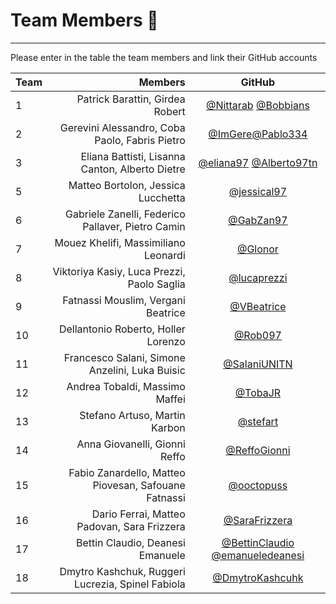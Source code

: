  # Team Members :rocket:

--------------------------------------------------------------------------------

Please enter in the table the team members and link their GitHub accounts

Team |                         Members                   | GitHub
:--- | ------------------------------:                   | :----:
1    | Patrick Barattin, Girdea Robert                   | [@Nittarab](https://github.com/Nittarab) [@Bobbians](https://github.com/Bobbians)
2    | Gerevini Alessandro, Coba Paolo, Fabris Pietro    | [@ImGere](https://github.com/ImGere)[@Pablo334](https://github.com/Pablo334)
3    | Eliana Battisti, Lisanna Canton, Alberto Dietre   | [@eliana97](https://github.com/eliana97) [@Alberto97tn](https://github.com/Alberto97tn)
5    | Matteo Bortolon, Jessica Lucchetta                | [@jessical97](https://github.com/jessical97)
6    | Gabriele Zanelli, Federico Pallaver, Pietro Camin | [@GabZan97](https://github.com/GabZan97)
7    | Mouez Khelifi, Massimiliano Leonardi              | [@Glonor](https://github.com/Glonor)
8    | Viktoriya Kasiy, Luca Prezzi, Paolo Saglia        | [@lucaprezzi](https://github.com/lucaprezzi)
9    | Fatnassi Mouslim, Vergani Beatrice | [@VBeatrice](https://github.com/VBeatrice)
10   | Dellantonio Roberto, Holler Lorenzo               | [@Rob097](https://github.com/Rob097)
11   | Francesco Salani, Simone Anzelini, Luka Buisic    | [@SalaniUNITN](https://github.com/SalaniUNITN)
12   | Andrea Tobaldi, Massimo Maffei                    | [@TobaJR](https://github.com/TobaJR)
13   | Stefano Artuso, Martin Karbon                     | [@stefart](https://github.com/stefart)
14   | Anna Giovanelli, Gionni Reffo                     | [@ReffoGionni](https://github.com/ReffoGionni)
15   | Fabio Zanardello, Matteo Piovesan, Safouane Fatnassi| [@ooctopuss](https://github.com/ooctopuss)
16   | Dario Ferrai, Matteo Padovan, Sara Frizzera       | [@SaraFrizzera](https://github.com/SaraFrizzera)
17   | Bettin Claudio, Deanesi Emanuele                  | [@BettinClaudio](https://github.com/BettinClaudio/) [@emanueledeanesi](https://github.com/emanueledeanesi)
18   | Dmytro Kashchuk, Ruggeri Lucrezia, Spinel Fabiola | [@DmytroKashcuhk](https://github.com/DmytroKashchuk)  
